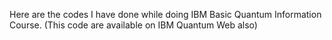 Here are the codes I have done while doing IBM Basic Quantum Information Course. (This code are available on IBM Quantum Web also)
